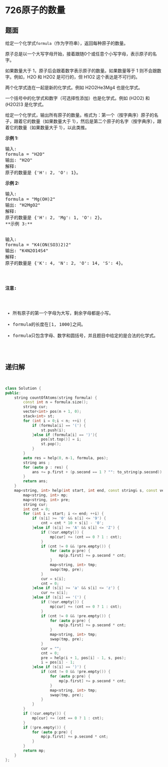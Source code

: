 # 726原子的数量

## 题面

给定一个化学式`formula`（作为字符串），返回每种原子的数量。

原子总是以一个大写字母开始，接着跟随0个或任意个小写字母，表示原子的名字。

如果数量大于 1，原子后会跟着数字表示原子的数量。如果数量等于 1 则不会跟数字。例如，H2O 和 H2O2 是可行的，但 H1O2 这个表达是不可行的。

两个化学式连在一起是新的化学式。例如 H2O2He3Mg4 也是化学式。

一个括号中的化学式和数字（可选择性添加）也是化学式。例如 (H2O2) 和 (H2O2)3 是化学式。

给定一个化学式，输出所有原子的数量。格式为：第一个（按字典序）原子的名子，跟着它的数量（如果数量大于 1），然后是第二个原子的名字（按字典序），跟着它的数量（如果数量大于 1），以此类推。

**示例 1:**

<pre>
输入: 
formula = "H2O"
输出: "H2O"
解释: 
原子的数量是 {'H': 2, 'O': 1}。
</pre>

**示例 2:**

<pre>
输入: 
formula = "Mg(OH)2"
输出: "H2MgO2"
解释: 
原子的数量是 {'H': 2, 'Mg': 1, 'O': 2}。
**示例 3:**

<pre>
输入: 
formula = "K4(ON(SO3)2)2"
输出: "K4N2O14S4"
解释: 
原子的数量是 {'K': 4, 'N': 2, 'O': 14, 'S': 4}。
</pre>

**注意:**

- 所有原子的第一个字母为大写，剩余字母都是小写。
- formula的长度在[1, 1000]之间。
- formula只包含字母、数字和圆括号，并且题目中给定的是合法的化学式。

## 递归解

```c++
class Solution {
public:
    string countOfAtoms(string formula) {
        const int n = formula.size();
        string cur;
        vector<int> pos(n + 1, 0);
        stack<int> st;
        for (int i = 0;i < n; ++i) {
            if (formula[i] == '(') {
                st.push(i);
            }else if (formula[i] == ')'){
                pos[st.top()] = i;
                st.pop();
            }
        }
        auto res = help(0, n-1, formula, pos);
        string ans ;
        for (auto p : res) {
            ans += p.first + (p.second == 1 ? "": to_string(p.second));
        }
        return ans;
    }
    map<string, int> help(int start, int end, const string& s, const vector<int>& pos) {
        map<string, int> mp;
        map<string, int> pre;
        string cur;
        int cnt = 0;
        for (int i = start; i <= end; ++i) {
            if (s[i] >= '0' && s[i] <= '9') {
                cnt = cnt * 10 + s[i] - '0';
            }else if (s[i] >= 'A' && s[i] <= 'Z') {
                if (!cur.empty()) {
                    mp[cur] += (cnt == 0 ? 1 : cnt);
                }
                if (cnt != 0 && !pre.empty()) {
                    for (auto p:pre) {
                        mp[p.first] += p.second * cnt;
                    }
                    map<string, int> tmp;
                    swap(tmp, pre);
                }
                cur = s[i];
                cnt = 0;
            }else if (s[i] >= 'a' && s[i] <= 'z') {
                cur += s[i];
            }else if (s[i] == '(') {
                if (!cur.empty()) {
                    mp[cur] += (cnt == 0 ? 1 : cnt);
                }
                if (cnt != 0 && !pre.empty()) {
                    for (auto p:pre) {
                        mp[p.first] += p.second * cnt;
                    }
                    map<string, int> tmp;
                    swap(tmp, pre);
                }    
                cur = "";
                cnt = 0;
                pre = help(i + 1, pos[i] - 1, s, pos);
                i = pos[i] - 1;
            }else if (s[i] == ')') {
                if (cnt != 0 && !pre.empty()) {
                    for (auto p:pre) {
                        mp[p.first] += p.second * cnt;
                    }
                    map<string, int> tmp;
                    swap(tmp, pre);
                }
            }
        }
        if (!cur.empty()) {
            mp[cur] += (cnt == 0 ? 1 : cnt);
        }
        if (!pre.empty()) {
            for (auto p:pre) {
                mp[p.first] += p.second * cnt;
            }
        }
        return mp;
    }
};
```

